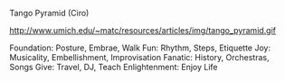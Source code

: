 Tango Pyramid
(Ciro)

http://www.umich.edu/~matc/resources/articles/img/tango_pyramid.gif

Foundation: Posture, Embrae, Walk
Fun: Rhythm, Steps, Etiquette
Joy: Musicality, Embellishment, Improvisation
Fanatic: History, Orchestras, Songs
Give: Travel, DJ, Teach
Enlightenment: Enjoy Life